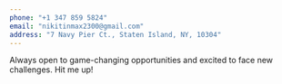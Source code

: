 ```yaml
---
phone: "+1 347 859 5824"
email: "nikitinmax2300@gmail.com"
address: "7 Navy Pier Ct., Staten Island, NY, 10304"
---
```


Always open to game-changing opportunities and excited to face new challenges. Hit me up!